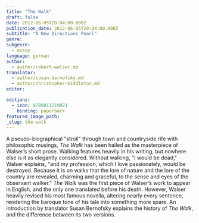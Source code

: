```yaml
---
title: "The Walk"
draft: false
date: 2012-06-05T20:04:00.000Z
publication_date: 2012-06-05T20:04:00.000Z
subtitle: "A New Directions Pearl"
genre:
subgenre:
  - essay
language: german
author:
  - author/robert-walser.md
translator:
  - author/susan-bernofsky.md
  - author/christopher-middleton.md
editor:

editions:
  - isbn: 9780811219921
    binding: paperback
featured_image_path:
_slug: the-walk
---
```


A pseudo-biographical "stroll" through town and countryside rife with philosophic musings, _The Walk_ has been hailed as the masterpiece of Walser’s short prose. Walking features heavily in his writing, but nowhere else is it as elegantly considered. Without walking, "I would be dead," Walser explains, "and my profession, which I love passionately, would be destroyed. Because it is on walks that the lore of nature and the lore of the country are revealed, charming and graceful, to the sense and eyes of the observant walker." _The Walk_ was the first piece of Walser’s work to appear in English, and the only one translated before his death. However, Walser heavily revised his most famous novella, altering nearly every sentence, rendering the baroque tone of his tale into something more spare. An introduction by translator Susan Bernofsky explains the history of _The Walk_, and the difference between its two versions.

